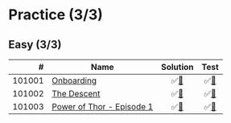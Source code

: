 # Practice (3/3)

## Easy (3/3)

|      # | Name                                | Solution                           | Test                            |
|-------:|-------------------------------------|:----------------------------------:|:-------------------------------:|
| 101001 | [Onboarding][101001]                | &#9989;[&#128190;][101001solution] | &#9989;[&#128190;][101001tests] |
| 101002 | [The Descent][101002]               | &#9989;[&#128190;][101002solution] | &#9989;[&#128190;][101002tests] |
| 101003 | [Power of Thor - Episode 1][101003] | &#9989;[&#128190;][101003solution] | &#9989;[&#128190;][101003tests] |

[101001]: https://www.codingame.com/ide/puzzle/onboarding
[101002]: https://www.codingame.com/ide/puzzle/the-descent
[101003]: https://www.codingame.com/ide/puzzle/power-of-thor-episode-1

[101001solution]: src/main/java/org/ck/codingame/practice/easy/onboarding/Player.java
[101002solution]: src/main/java/org/ck/codingame/practice/easy/thedescent/Player.java
[101003solution]: src/main/java/org/ck/codingame/practice/easy/powerofthor1/Player.java

[101001tests]: src/test/java/org/ck/codingame/practice/easy/onboarding/PlayerTest.java
[101002tests]: src/test/java/org/ck/codingame/practice/easy/thedescent/PlayerTest.java
[101003tests]: src/test/java/org/ck/codingame/practice/easy/powerofthor1/PlayerTest.java

